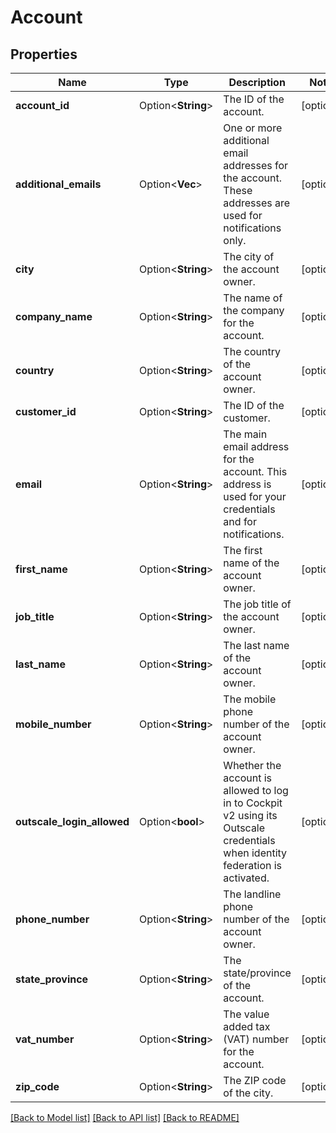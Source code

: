 # Account

## Properties

Name | Type | Description | Notes
------------ | ------------- | ------------- | -------------
**account_id** | Option<**String**> | The ID of the account. | [optional]
**additional_emails** | Option<**Vec<String>**> | One or more additional email addresses for the account. These addresses are used for notifications only. | [optional]
**city** | Option<**String**> | The city of the account owner. | [optional]
**company_name** | Option<**String**> | The name of the company for the account. | [optional]
**country** | Option<**String**> | The country of the account owner. | [optional]
**customer_id** | Option<**String**> | The ID of the customer. | [optional]
**email** | Option<**String**> | The main email address for the account. This address is used for your credentials and for notifications. | [optional]
**first_name** | Option<**String**> | The first name of the account owner. | [optional]
**job_title** | Option<**String**> | The job title of the account owner. | [optional]
**last_name** | Option<**String**> | The last name of the account owner. | [optional]
**mobile_number** | Option<**String**> | The mobile phone number of the account owner. | [optional]
**outscale_login_allowed** | Option<**bool**> | Whether the account is allowed to log in to Cockpit v2 using its Outscale credentials when identity federation is activated. | [optional]
**phone_number** | Option<**String**> | The landline phone number of the account owner. | [optional]
**state_province** | Option<**String**> | The state/province of the account. | [optional]
**vat_number** | Option<**String**> | The value added tax (VAT) number for the account. | [optional]
**zip_code** | Option<**String**> | The ZIP code of the city. | [optional]

[[Back to Model list]](../README.md#documentation-for-models) [[Back to API list]](../README.md#documentation-for-api-endpoints) [[Back to README]](../README.md)


